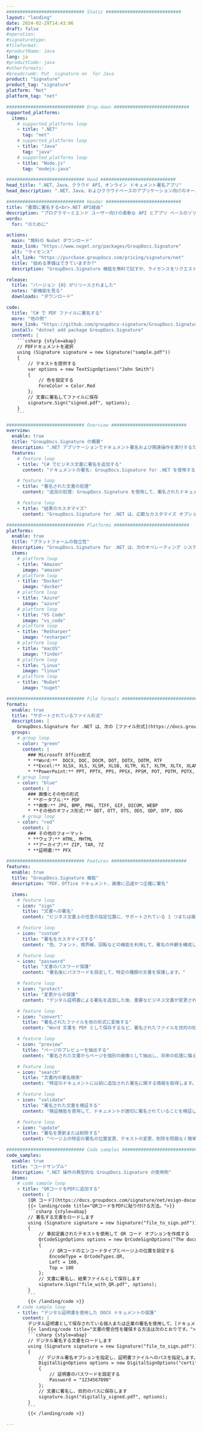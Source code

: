 ```yaml
---
############################# Static ############################
layout: "landing"
date: 2024-02-29T14:43:06
draft: false
#operation: 
#signaturetype: 
#fileformat: 
#productName: Java
lang: ja
#productCode: java
#otherformats: 
#breadcrumb: Put  signature on  for Java
product: "Signature"
product_tag: "signature"
platform: "Net"
platform_tag: "net"

############################# Drop-down ############################
supported_platforms:
  items:
    # supported_platforms loop
    - title: ".NET"
      tag: "net"
    # supported_platforms loop
    - title: "Java"
      tag: "java"
    # supported_platforms loop
    - title: "Node.js"
      tag: "nodejs-java"

############################# Head ############################
head_title: ".NET、Java、クラウド API、オンライン ドキュメント署名アプリ"
head_description: ".NET、Java、およびクラウドベースのアプリケーション向けのオールインワンのドキュメント電子署名ソリューションを入手してください。シンプルなドラッグ アンド ドロップ機能を使用して、一般的なドキュメント形式にオンラインで署名する"

############################# Header ############################
title: "書類に署名する<br>.NET API経由"
description: "プログラマーとエンド ユーザー向けの柔軟な API とアプリ ベースのソリューションを使用して、任意のプラットフォームでデジタル ドキュメントと画像に署名します。"
words:
  for: "のために"

actions:
  main: "無料の NuGet ダウンロード"
  main_link: "https://www.nuget.org/packages/GroupDocs.Signature"
  alt: "ライセンス"
  alt_link: "https://purchase.groupdocs.com/pricing/signature/net"
  title: "始める準備はできていますか?"
  description: "GroupDocs.Signature 機能を無料で試すか、ライセンスをリクエストしてください"

release:
  title: "バージョン {0} がリリースされました"
  notes: "新機能を見る"
  downloads: "ダウンロード"

code:
  title: "C# で PDF ファイルに署名する"
  more: "他の例"
  more_link: "https://github.com/groupdocs-signature/GroupDocs.Signature-for-.NET"
  install: "dotnet add package GroupDocs.Signature"
  content: |
    ```csharp {style=abap}   
    // PDFドキュメントを選択
    using (Signature signature = new Signature("sample.pdf"))
    {
        // テキストを提供する
        var options = new TextSignOptions("John Smith")
        {
            // 色を設定する
            ForeColor = Color.Red
        };
        // 文書に署名してファイルに保存
        signature.Sign("signed.pdf", options);
    }
    ```

############################# Overview ############################
overview:
  enable: true
  title: "GroupDocs.Signature の概要"
  description: ".NET アプリケーションでドキュメント署名および関連操作を実行するための API"
  features:
    # feature loop
    - title: "C# でビジネス文書に署名を追加する"
      content: "ドキュメントの署名: GroupDocs.Signature for .NET を使用すると、テキスト、画像、バーコード、デジタル証明書などのさまざまな種類の署名を PDF ドキュメントや Office ドキュメントに追加できます。この API を使用すると、非表示のメタデータを含むほぼすべてのデータ型でドキュメントに署名できます。"

    # feature loop
    - title: "署名された文書の処理"
      content: "追加の処理: GroupDocs.Signature を使用して、署名されたドキュメントに対して強力な操作を実行できます。これには、ビジネス文書内の既存の署名を検索し、特定の基準を使用して検証することが含まれます。さらに、この .NET API を通じてドキュメント情報を取得し、ページをプレビューすることができます。"

    # feature loop
    - title: "結果のカスタマイズ"
      content: "GroupDocs.Signature for .NET は、広範なカスタマイズ オプションを提供します。文書ページ上の任意の場所に署名を正確に配置し、さまざまな設定を使用して外観を調整できます。さらに、この API は、処理されたドキュメントを幅広いサポート形式で保存することをサポートします。"

############################# Platforms ############################
platforms:
  enable: true
  title: "プラットフォームの独立性"
  description: "GroupDocs.Signature for .NET は、次のオペレーティング システム、フレームワーク、パッケージ マネージャーをサポートしています。"
  items:
    # platform loop
    - title: "Amazon"
      image: "amazon"
    # platform loop
    - title: "Docker"
      image: "docker"
    # platform loop
    - title: "Azure"
      image: "azure"
    # platform loop
    - title: "VS Code"
      image: "vs_code"
    # platform loop
    - title: "ReSharper"
      image: "resharper"
    # platform loop
    - title: "macOS"
      image: "finder"
    # platform loop
    - title: "Linux"
      image: "linux"
    # platform loop
    - title: "NuGet"
      image: "nuget"

############################# File formats ############################
formats:
  enable: true
  title: "サポートされているファイル形式"
  description: |
    GroupDocs.Signature for .NET は、次の [ファイル形式](https://docs.groupdocs.com/signature/net/supported-document-formats/) での操作をサポートします。
  groups:
    # group loop
    - color: "green"
      content: |
        ### Microsoft Office形式
        * **Word:**  DOCX, DOC, DOCM, DOT, DOTX, DOTM, RTF
        * **Excel:** XLSX, XLS, XLSM, XLSB, XLTM, XLT, XLTM, XLTX, XLAM, SXC, SpreadsheetML
        * **PowerPoint:** PPT, PPTX, PPS, PPSX, PPSM, POT, POTM, POTX, PPTM
    # group loop
    - color: "blue"
      content: |
        ### 画像とその他の形式
        * **ポータブル:** PDF
        * **画像:** JPG, BMP, PNG, TIFF, GIF, DICOM, WEBP
        * **その他のオフィス形式:** ODT, OTT, OTS, ODS, ODP, OTP, ODG
      # group loop
    - color: "red"
      content: |
        ### その他のフォーマット
        * **ウェブ:** HTML, MHTML
        * **アーカイブ:** ZIP, TAR, 7Z
        * **証明書:** PFX

############################# Features ############################
features:
  enable: true
  title: "GroupDocs.Signature 機能"
  description: "PDF、Office ドキュメント、画像に迅速かつ正確に署名"

  items:
    # feature loop
    - icon: "sign"
      title: "文書への署名"
      content: "ビジネス文書上の任意の指定位置に、サポートされている 1 つまたは複数の種類の署名を正確に追加します。"

    # feature loop
    - icon: "custom"
      title: "署名をカスタマイズする"
      content: "色、フォント、境界線、回転などの機能を利用して、署名の外観を構成します。"

    # feature loop
    - icon: "password"
      title: "文書のパスワード保護"
      content: "署名後にパスワードを設定して、特定の種類の文書を保護します。"

    # feature loop
    - icon: "protect"
      title: "変更からの保護"
      content: "デジタル証明書による署名を追加した後、重要なビジネス文書が変更されるのを防ぎます。"

    # feature loop
    - icon: "convert"
      title: "署名されたファイルを他の形式に変換する"
      content: "Word 文書を PDF として保存するなど、署名されたファイルを目的の形式に変換します。"

    # feature loop
    - icon: "preview"
      title: "ページのプレビューを抽出する"
      content: "署名された文書からページを個別の画像として抽出し、将来の処理に備えます。"

    # feature loop
    - icon: "search"
      title: "文書内の署名検索"
      content: "特定のドキュメントに以前に追加された署名に関する情報を取得します。"

    # feature loop
    - icon: "validate"
      title: "署名された文書を検証する"
      content: "検証機能を使用して、ドキュメントが適切に署名されていることを検証します。"

    # feature loop
    - icon: "update"
      title: "署名を更新または削除する"
      content: "ページ上の特定の署名の位置変更、テキストの変更、削除を問題なく簡単に行うことができます。"

############################# Code samples ############################
code_samples:
  enable: true
  title: "コードサンプル"
  description: ".NET 操作の典型的な GroupDocs.Signature の使用例"
  items:
    # code sample loop
    - title: "QRコードをPDFに追加する"
      content: |
        [QR コード](https://docs.groupdocs.com/signature/net/esign-document-with-qr-code-signature/) を PDF ドキュメントの特定のページに追加すると、ビジネス プロセスを強化できます。 以下は、GroupDocs.Signature を使用して QR コードを追加する方法の例です。
        {{< landing/code title="QRコードをPDFに貼り付ける方法。">}}
        ```csharp {style=abap}
        // 署名する文書をロードします
        using (Signature signature = new Signature("file_to_sign.pdf"))
        {
            // 事前定義されたテキストを使用して QR コード オプションを作成する
            QrCodeSignOptions options = new QrCodeSignOptions("The document is approved by John Smith")
            {
                // QRコードのエンコードタイプとページ上の位置を設定する
                EncodeType = QrCodeTypes.QR,
                Left = 100,
                Top = 100
            };
            // 文書に署名し、結果ファイルとして保存します
            signature.Sign("file_with_QR.pdf", options);
        }
        ```
        {{< /landing/code >}}
    # code sample loop
    - title: "デジタル証明書を使用した DOCX ドキュメントの保護"
      content: |
        デジタル証明書として保存されている個人または企業の署名を使用して、[ドキュメントを保護](https://docs.groupdocs.com/signature/net/esign-document-with-digital-signature/) できます。 このような保護されたドキュメントは、署名を無効にすることなく変更することはできません。
        {{< landing/code title="文書の整合性を確保する方法は次のとおりです。">}}
        ```csharp {style=abap}   
        // デジタル署名する文書をロードします
        using (Signature signature = new Signature("file_to_sign.pdf"))
        {
            // デジタル署名オプションを指定し、証明書ファイルへのパスを指定します。
            DigitalSignOptions options = new DigitalSignOptions("certificate.pfx")
            {
                // 証明書のパスワードを設定する
                Password = "1234567890"
            };
            // 文書に署名し、目的のパスに保存します
            signature.Sign("digitally_signed.pdf", options);
        }
        ```
        {{< /landing/code >}}

---
```

